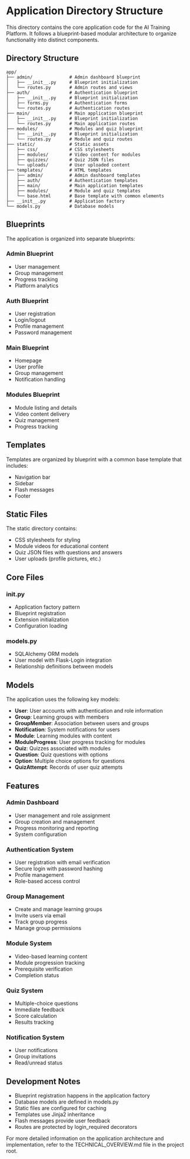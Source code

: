 # Application Directory Structure

This directory contains the core application code for the AI Training Platform. It follows a blueprint-based modular architecture to organize functionality into distinct components.

## Directory Structure

```
app/
├── admin/              # Admin dashboard blueprint
│   ├── __init__.py     # Blueprint initialization
│   └── routes.py       # Admin routes and views
├── auth/               # Authentication blueprint
│   ├── __init__.py     # Blueprint initialization
│   ├── forms.py        # Authentication forms
│   └── routes.py       # Authentication routes
├── main/               # Main application blueprint
│   ├── __init__.py     # Blueprint initialization
│   └── routes.py       # Main application routes
├── modules/            # Modules and quiz blueprint
│   ├── __init__.py     # Blueprint initialization
│   └── routes.py       # Module and quiz routes
├── static/             # Static assets
│   ├── css/            # CSS stylesheets
│   ├── modules/        # Video content for modules
│   ├── quizzes/        # Quiz JSON files
│   └── uploads/        # User uploaded content
├── templates/          # HTML templates
│   ├── admin/          # Admin dashboard templates
│   ├── auth/           # Authentication templates
│   ├── main/           # Main application templates
│   ├── modules/        # Module and quiz templates
│   └── base.html       # Base template with common elements
├── __init__.py         # Application factory
└── models.py           # Database models
```

## Blueprints

The application is organized into separate blueprints:

### Admin Blueprint
- User management
- Group management 
- Progress tracking
- Platform analytics

### Auth Blueprint
- User registration
- Login/logout
- Profile management
- Password management

### Main Blueprint
- Homepage
- User profile
- Group management
- Notification handling

### Modules Blueprint
- Module listing and details
- Video content delivery
- Quiz management
- Progress tracking

## Templates

Templates are organized by blueprint with a common base template that includes:
- Navigation bar
- Sidebar
- Flash messages
- Footer

## Static Files

The static directory contains:
- CSS stylesheets for styling
- Module videos for educational content
- Quiz JSON files with questions and answers
- User uploads (profile pictures, etc.)

## Core Files

### __init__.py
- Application factory pattern
- Blueprint registration
- Extension initialization
- Configuration loading

### models.py
- SQLAlchemy ORM models
- User model with Flask-Login integration
- Relationship definitions between models

## Models

The application uses the following key models:

- **User**: User accounts with authentication and role information
- **Group**: Learning groups with members
- **GroupMember**: Association between users and groups
- **Notification**: System notifications for users
- **Module**: Learning modules with content
- **ModuleProgress**: User progress tracking for modules
- **Quiz**: Quizzes associated with modules
- **Question**: Quiz questions with options
- **Option**: Multiple choice options for questions
- **QuizAttempt**: Records of user quiz attempts

## Features

### Admin Dashboard
- User management and role assignment
- Group creation and management
- Progress monitoring and reporting
- System configuration

### Authentication System
- User registration with email verification
- Secure login with password hashing
- Profile management
- Role-based access control

### Group Management
- Create and manage learning groups
- Invite users via email
- Track group progress
- Manage group permissions

### Module System
- Video-based learning content
- Module progression tracking
- Prerequisite verification
- Completion status

### Quiz System
- Multiple-choice questions
- Immediate feedback
- Score calculation
- Results tracking

### Notification System
- User notifications
- Group invitations
- Read/unread status

## Development Notes

- Blueprint registration happens in the application factory
- Database models are defined in models.py
- Static files are configured for caching
- Templates use Jinja2 inheritance
- Flash messages provide user feedback
- Routes are protected by login_required decorators

For more detailed information on the application architecture and implementation, refer to the TECHNICAL_OVERVIEW.md file in the project root. 